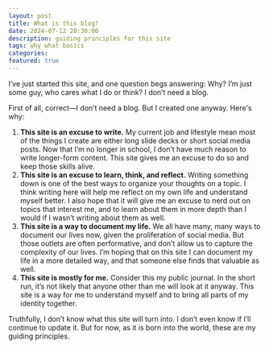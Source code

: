 ```yaml
---
layout: post
title: What is this blog?
date: 2024-07-12 20:30:00
description: guiding principles for this site
tags: why what basics
categories: 
featured: true
---
```


I’ve just started this site, and one question begs answering: Why? I’m just some guy, who cares what I do or think? I don’t need a blog.

First of all, correct—I don’t need a blog. But I created one anyway. Here's why:

1. __This site is an excuse to write.__ My current job and lifestyle mean most of the things I create are either long slide decks or short social media posts. Now that I’m no longer in school, I don’t have much reason to write longer-form content. This site gives me an excuse to do so and keep those skills alive.
2. __This site is an excuse to learn, think, and reflect.__ Writing something down is one of the best ways to organize your thoughts on a topic. I think writing here will help me reflect on my own life and understand myself better. I also hope that it will give me an excuse to nerd out on topics that interest me, and to learn about them in more depth than I would if I wasn’t writing about them as well.
3. __This site is a way to document my life.__ We all have many, many ways to document our lives now, given the proliferation of social media. But those outlets are often performative, and don’t allow us to capture the complexity of our lives. I’m hoping that on this site I can document my life in a more detailed way, and that someone else finds that valuable as well.
4. __This site is mostly for me.__ Consider this my public journal. In the short run, it’s not likely that anyone other than me will look at it anyway. This site is a way for me to understand myself and to bring all parts of my identity together.

Truthfully, I don’t know what this site will turn into. I don’t even know if I’ll continue to update it. But for now, as it is born into the world, these are my guiding principles.
